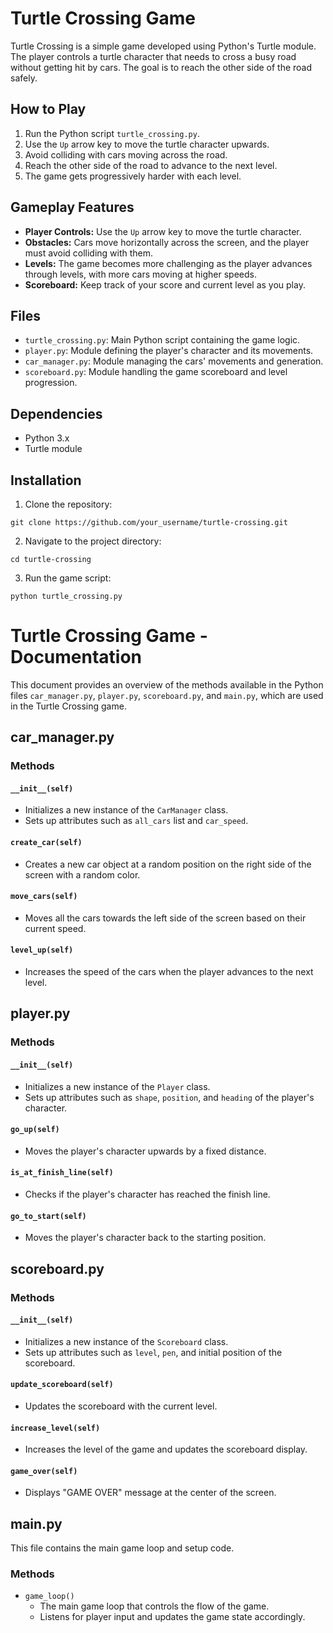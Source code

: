 # Turtle Crossing Game

Turtle Crossing is a simple game developed using Python's Turtle module. The player controls a turtle character that needs to cross a busy road without getting hit by cars. The goal is to reach the other side of the road safely.

## How to Play

1. Run the Python script `turtle_crossing.py`.
2. Use the `Up` arrow key to move the turtle character upwards.
3. Avoid colliding with cars moving across the road.
4. Reach the other side of the road to advance to the next level.
5. The game gets progressively harder with each level.

## Gameplay Features

- **Player Controls:** Use the `Up` arrow key to move the turtle character.
- **Obstacles:** Cars move horizontally across the screen, and the player must avoid colliding with them.
- **Levels:** The game becomes more challenging as the player advances through levels, with more cars moving at higher speeds.
- **Scoreboard:** Keep track of your score and current level as you play.

## Files

- `turtle_crossing.py`: Main Python script containing the game logic.
- `player.py`: Module defining the player's character and its movements.
- `car_manager.py`: Module managing the cars' movements and generation.
- `scoreboard.py`: Module handling the game scoreboard and level progression.

## Dependencies

- Python 3.x
- Turtle module

## Installation

1. Clone the repository:

```git clone https://github.com/your_username/turtle-crossing.git```

2. Navigate to the project directory:

```cd turtle-crossing```

3. Run the game script:

```python turtle_crossing.py```

# Turtle Crossing Game - Documentation

This document provides an overview of the methods available in the Python files `car_manager.py`, `player.py`, `scoreboard.py`, and `main.py`, which are used in the Turtle Crossing game.

## car_manager.py

### Methods

#### `__init__(self)`

- Initializes a new instance of the `CarManager` class.
- Sets up attributes such as `all_cars` list and `car_speed`.

#### `create_car(self)`

- Creates a new car object at a random position on the right side of the screen with a random color.

#### `move_cars(self)`

- Moves all the cars towards the left side of the screen based on their current speed.

#### `level_up(self)`

- Increases the speed of the cars when the player advances to the next level.

## player.py

### Methods

#### `__init__(self)`

- Initializes a new instance of the `Player` class.
- Sets up attributes such as `shape`, `position`, and `heading` of the player's character.

#### `go_up(self)`

- Moves the player's character upwards by a fixed distance.

#### `is_at_finish_line(self)`

- Checks if the player's character has reached the finish line.

#### `go_to_start(self)`

- Moves the player's character back to the starting position.

## scoreboard.py

### Methods

#### `__init__(self)`

- Initializes a new instance of the `Scoreboard` class.
- Sets up attributes such as `level`, `pen`, and initial position of the scoreboard.

#### `update_scoreboard(self)`

- Updates the scoreboard with the current level.

#### `increase_level(self)`

- Increases the level of the game and updates the scoreboard display.

#### `game_over(self)`

- Displays "GAME OVER" message at the center of the screen.

## main.py

This file contains the main game loop and setup code.

### Methods

- `game_loop()`
  - The main game loop that controls the flow of the game.
  - Listens for player input and updates the game state accordingly.
